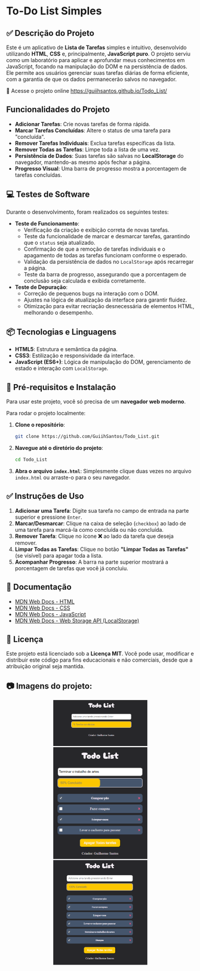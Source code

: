 # To-Do List Simples

## ✅ Descrição do Projeto

Este é um aplicativo de **Lista de Tarefas** simples e intuitivo, desenvolvido utilizando **HTML**, **CSS** e, principalmente, **JavaScript puro**. O projeto serviu como um laboratório para aplicar e aprofundar meus conhecimentos em JavaScript, focando na manipulação do DOM e na persistência de dados. Ele permite aos usuários gerenciar suas tarefas diárias de forma eficiente, com a garantia de que os dados permanecerão salvos no navegador.

🔗 Acesse o projeto online
https://guiihsantos.github.io/Todo_List/

## Funcionalidades do Projeto

- **Adicionar Tarefas**: Crie novas tarefas de forma rápida.
- **Marcar Tarefas Concluídas**: Altere o status de uma tarefa para "concluída".
- **Remover Tarefas Individuais**: Exclua tarefas específicas da lista.
- **Remover Todas as Tarefas**: Limpe toda a lista de uma vez.
- **Persistência de Dados**: Suas tarefas são salvas no **LocalStorage** do navegador, mantendo-as mesmo após fechar a página.
- **Progresso Visual**: Uma barra de progresso mostra a porcentagem de tarefas concluídas.

## 💻 Testes de Software

Durante o desenvolvimento, foram realizados os seguintes testes:

- **Teste de Funcionamento**:
  - Verificação da criação e exibição correta de novas tarefas.
  - Teste da funcionalidade de marcar e desmarcar tarefas, garantindo que o `status` seja atualizado.
  - Confirmação de que a remoção de tarefas individuais e o apagamento de todas as tarefas funcionam conforme o esperado.
  - Validação da persistência de dados no `LocalStorage` após recarregar a página.
  - Teste da barra de progresso, assegurando que a porcentagem de conclusão seja calculada e exibida corretamente.
- **Teste de Depuração**:
  - Correção de pequenos bugs na interação com o DOM.
  - Ajustes na lógica de atualização da interface para garantir fluidez.
  - Otimização para evitar recriação desnecessária de elementos HTML, melhorando o desempenho.

## 📦 Tecnologias e Linguagens

- **HTML5**: Estrutura e semântica da página.
- **CSS3**: Estilização e responsividade da interface.
- **JavaScript (ES6+)**: Lógica de manipulação do DOM, gerenciamento de estado e interação com `LocalStorage`.

## 🔨 Pré-requisitos e Instalação

Para usar este projeto, você só precisa de um **navegador web moderno**.

Para rodar o projeto localmente:

1.  **Clone o repositório**:
    ```bash
    git clone https://github.com/GuiihSantos/Todo_List.git
    ```
2.  **Navegue até o diretório do projeto**:
    ```bash
    cd Todo_List
    ```
3.  **Abra o arquivo `index.html`**:
    Simplesmente clique duas vezes no arquivo `index.html` ou arraste-o para o seu navegador.

## ✅ Instruções de Uso

1.  **Adicionar uma Tarefa**: Digite sua tarefa no campo de entrada na parte superior e pressione `Enter`.
2.  **Marcar/Desmarcar**: Clique na caixa de seleção (`checkbox`) ao lado de uma tarefa para marcá-la como concluída ou não concluída.
3.  **Remover Tarefa**: Clique no ícone **❌** ao lado da tarefa que deseja remover.
4.  **Limpar Todas as Tarefas**: Clique no botão **"Limpar Todas as Tarefas"** (se visível) para apagar toda a lista.
5.  **Acompanhar Progresso**: A barra na parte superior mostrará a porcentagem de tarefas que você já concluiu.

## 📄 Documentação

- [MDN Web Docs - HTML](https://developer.mozilla.org/pt-BR/docs/Web/HTML)
- [MDN Web Docs - CSS](https://developer.mozilla.org/pt-BR/docs/Web/CSS)
- [MDN Web Docs - JavaScript](https://developer.mozilla.org/pt-BR/docs/Web/JavaScript)
- [MDN Web Docs - Web Storage API (LocalStorage)](https://developer.mozilla.org/pt-BR/docs/Web/API/Web_Storage_API)

## 🪪 Licença

Este projeto está licenciado sob a **Licença MIT**. Você pode usar, modificar e distribuir este código para fins educacionais e não comerciais, desde que a atribuição original seja mantida.

## 📷 Imagens do projeto:

<div style="display: flex; justify-content: center; " >
  <div  align="center">
    <img src="./img/imagem-1.png" width="50%"; margin="0 10px;">
    <img src="./img/imagem-3.png" width="50%"; margin="0 10px;">
    <img src="./img/imagem-4.png" width="50%"; margin="0 10px;">
  </div>
</div>
